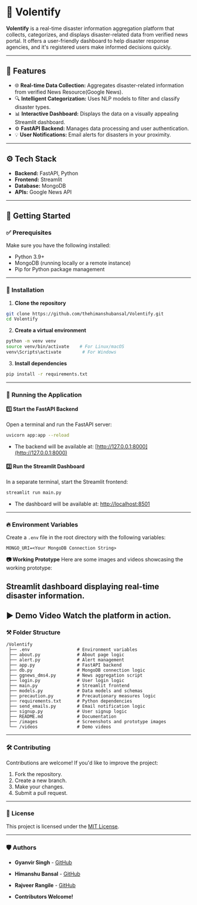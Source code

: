 # 🚀 Volentify

**Volentify** is a real-time disaster information aggregation platform that collects, categorizes, and displays disaster-related data from verified news portal. It offers a user-friendly dashboard to help disaster response agencies, and it's registered users make informed decisions quickly.

---

## 📌 **Features**
- 🌐 **Real-time Data Collection:** Aggregates disaster-related information from verified News Resource(Google News).
- 🔍 **Intelligent Categorization:** Uses NLP models to filter and classify disaster types.
- 📊 **Interactive Dashboard:** Displays the data on a visually appealing Streamlit dashboard.
- ⚙️ **FastAPI Backend:** Manages data processing and user authentication.
- 💡 **User Notifications:** Email alerts for disasters in your proximity.

---

## ⚙️ **Tech Stack**
- **Backend:** FastAPI, Python
- **Frontend:** Streamlit
- **Database:** MongoDB
- **APIs:** Google News API

---

## 🚀 **Getting Started**

### ✅ **Prerequisites**
Make sure you have the following installed:
- Python 3.9+
- MongoDB (running locally or a remote instance)
- Pip for Python package management

---

### 🔧 **Installation**
1. **Clone the repository**
```bash
git clone https://github.com/thehimanshubansal/Volentify.git
cd Volentify
```

2. **Create a virtual environment**
```bash
python -m venv venv
source venv/bin/activate    # For Linux/macOS
venv\Scripts\activate        # For Windows
```

3. **Install dependencies**
```bash
pip install -r requirements.txt
```

---

### 🚦 **Running the Application**

#### 1️⃣ **Start the FastAPI Backend**
Open a terminal and run the FastAPI server:
```bash
uvicorn app:app --reload
```
- The backend will be available at: [http://127.0.0.1:8000](http://127.0.0.1:8000)

#### 2️⃣ **Run the Streamlit Dashboard**
In a separate terminal, start the Streamlit frontend:
```bash
streamlit run main.py
```
- The dashboard will be available at: [http://localhost:8501](http://localhost:8501)

---

### 🔥 **Environment Variables**
Create a `.env` file in the root directory with the following variables:
```plaintext
MONGO_URI=<Your MongoDB Connection String>
```
**📷 Working Prototype**
Here are some images and videos showcasing the working prototype:

Streamlit dashboard displaying real-time disaster information.
---

▶️ Demo Video
Watch the platform in action.
---

### ⚒️ **Folder Structure**
```
/Volentify
 ├── .env                  # Environment variables
 ├── about.py              # About page logic
 ├── alert.py              # Alert management
 ├── app.py                # FastAPI backend
 ├── db.py                 # MongoDB connection logic
 ├── ggnews_dms4.py        # News aggregation script
 ├── login.py              # User login logic
 ├── main.py               # Streamlit frontend
 ├── models.py             # Data models and schemas
 ├── precaution.py         # Precautionary measures logic
 ├── requirements.txt      # Python dependencies
 ├── send_emails.py        # Email notification logic
 ├── signup.py             # User signup logic
 ├── README.md             # Documentation
 ├── /images               # Screenshots and prototype images
 └── /videos               # Demo videos
```

---

### 🛠️ **Contributing**
Contributions are welcome! If you'd like to improve the project:
1. Fork the repository.
2. Create a new branch.
3. Make your changes.
4. Submit a pull request.

---

### 📄 **License**
This project is licensed under the [MIT License](LICENSE).

---

### 🛡️ **Authors**

- **Gyanvir Singh** - [GitHub](https://github.com/Gyanvir)
- **Himanshu Bansal** - [GitHub](https://github.com/thehimanshubansal)
- **Rajveer Rangile** - [GitHub](https://github.com/therareonegit)

- **Contributors Welcome!**


